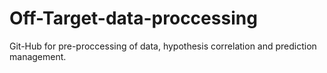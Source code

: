# Off-Target-data-proccessing
Git-Hub for pre-proccessing of data, hypothesis correlation and prediction management.
